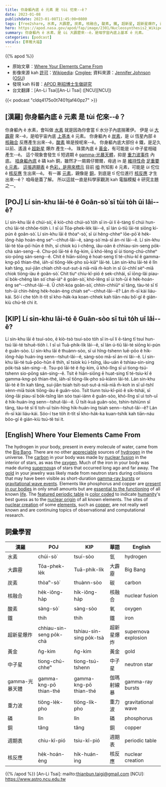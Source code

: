 ```yaml
---
title: 你身軀內底 ê 元素 是 tùi 佗來--ê？
date: 2023-01-08
publishdate: 2023-01-08T11:45:00+0800
tags: [free2share, 水素, 大霹靂, 炭素, 核融合, 酸素, 鐵, 超新星, 超新星爆炸, 黃金, 中子星, gamma-光暴天體, 重力波, 磷, 銅, 週期表, 核反應]
hero: https://apod.nasa.gov/apod/fap/image/2301/Nucleosynthesis2_WikipediaCmglee_1080.jpg
summary: 你身軀內 ê 水素，是 ùi 大霹靂來--ê，是咱宇宙內底上基本 ê 元素。
categories: [podcast]
vocals: [草莓大福]
---
```


{{% apod %}}

- 原始文章：[Where Your Elements Came From](https://apod.nasa.gov/apod/ap230108.html)
- 影像來源 kah [許可][License]：[Wikipedia](https://en.wikipedia.org/wiki/Wikipedia): [Cmglee](https://commons.wikimedia.org/wiki/User:Cmglee); 資料來源：[Jennifer Johnson](https://astronomy.osu.edu/people/johnson.3064) ([OSU](https://astronomy.osu.edu/))
- 發現 kah 科普：[APOD 咧招博士生做研究](http://asterisk.apod.com/viewtopic.php?t=42847)
- 台文翻譯：[An-Li Tsai][An-Li Tsai] ([NCU][NCU])

{{< podcast "cldq4175o0t7401tjaf4i0pz7" >}}

## [漢羅] 你身軀內底 ê 元素 是 tùi 佗來--ê？
你身軀內 ê 水素，會叫做 [水素][hydrogen] 就是因為你會當 tī 水分子內底揣著伊。
伊是 ùi [大霹靂][Big Bang] 來--ê，是咱宇宙內底 [上基本][appreciable] ê 元素。
你身軀內 ê [炭素][carbon]，是 ùi 恆星內部 ê [核融合][nuclear fusion] 反應產生出來--ê，[酸素][oxygen] 嘛是按呢來--ê。
你身軀內底大部份 ê 鐵，是足久以前、遙遠 ê [超新星][supernova] 爆炸 產生--ê。
珠寶內底 ê [黃金][gold]，有可能是 ùi 中子星相碰產生--ê。
這个現象會發生 tī 短週期 ê [gamma-光暴天體][gamma-ray bursts]，抑是 [重力波事件][gravitational wave events] 內底。
[咱身軀內底][present in our bodies] ê 磷 kah 銅，雖然才一屑屑仔爾爾，毋過 in 是 [維持性命][life] [足重要 ê 元素][essential to the functioning]。
[這張週期表][featured periodic table] ê [色彩，是用來標示][color coded] 目前 [咱][humanity] 所知影 ê 元素，可能是 ùi 佗位 ê [核反應][nuclear origin] 生出來--ê。
有一寡 [元素][elements]，親像是 [銅][copper]，到底是 tī 佗位進行 [核反應][nuclear creation] 才生出來--ê？
咱毋是蓋了解。
所以這就一直是科學家觀測 kah 電腦模擬 ê 研究主題之一。



## [POJ] Lí sin-khu lāi-té ê Goân-sò͘ sī tùi to̍h ūi lâi--ê?
Lí sin-khu lāi ê chúi-sò͘, ē kiò-chò chúi-sò͘ to̍h sī in-ūi lí ē-tàng tī chúi hun-chú lāi-té chhōe-tio̍h i.
I sī ùi Tōa-phek-le̍k lâi--ê, sī lán ú-tiū lāi-té siōng ki-pún ê goân-sò͘.
Lí sin-khu lāi ê thòaⁿ-sò͘, sī ùi hêng-chheⁿ lōe-pō͘ ê he̍k-iông-ha̍p hoán-èng seⁿ--chhut-lâi--ê, sàng-sò͘ mā-sī án-ni lâi--ê.
Lí sin-khu lāi-té tōa-pō͘-hūn ê thih, sī chiok kú í-chêng, iâu-oán ê chhiau-sin-seng po̍k-chà sán-seng--ê.
Chu-pó lāi-té ê n̂g-kim, ū khó-lêng sī ùi tiong-chú-chheⁿ sio-pōng sán-seng--ê.
Chit ê hiān-siōng ē hoat-seng tī té-chiu-kî ê gamma-kng-pō thian-thé, ia̍h-sī tiōng-le̍k-pho sū-kiāⁿ lāi-té.
Lán sin-khu lāi-té ê lîn kah tâng, sui-jiân chiah chi̍t-sut-sut-á niā-niā m̄-koh in sī ûi-chhî sèⁿ-miā chiok tiōng-iàu ê goân-sò͘.
Chit tiuⁿ chiu-kî-pió ê sek-chhái, sī iōng-lâi piau-sī bo̍k-chêng lán só͘ chai-iáⁿ ê goân-sò͘, khó-lêng sī ùi toh-ūi ê he̍k-hoán-èng seⁿ--chhut-lâi--ê.
Ū chi̍t-kóa goân-sò͘, chhin-chhiūⁿ sī tâng, tàu-té sī tī toh-ūi chìn-hêng he̍k-hoán-èng chiah seⁿ--chhut-lâi--ê?
Lán m̄-sī kài liáu-kái.
Só͘-í che to̍h it-ti̍t sī kho-ha̍k-ka koan-chhek kah tiān-náu bô͘-gí ê gián-kiù chú-tê chi it.

## [KIP] Lí sin-khu lāi-té ê Guân-sòo sī tuì to̍h uī lâi--ê?
Lí sin-khu lāi ê tsuí-sòo, ē kiò-tsò tsuí-sòo to̍h sī in-uī lí ē-tàng tī tsuí hun-tsú lāi-té tshuē-tio̍h i.
I sī uì Tuā-phik-li̍k lâi--ê, sī lán ú-tiū lāi-té siōng ki-pún ê guân-sòo.
Lí sin-khu lāi ê thuànn-sòo, sī uì hîng-tshenn luē-pōo ê hi̍k-iông-ha̍p huán-ìng senn--tshut-lâi--ê, sàng-sòo mā-sī án-ni lâi--ê.
Lí sin-khu lāi-té tuā-pōo-hūn ê thih, sī tsiok kú í-tsîng, iâu-uán ê tshiau-sin-sing po̍k-tsà sán-sing--ê.
Tsu-pó lāi-té ê n̂g-kim, ū khó-lîng sī uì tiong-tsú-tshenn sio-pōng sán-sing--ê.
Tsit ê hiān-siōng ē huat-sing tī té-tsiu-kî ê gamma-kng-pō thian-thé, ia̍h-sī tiōng-li̍k-pho sū-kiānn lāi-té.
Lán sin-khu lāi-té ê lîn kah tâng, sui-jiân tsiah tsi̍t-sut-sut-á niā-niā m̄-koh in sī uî-tshî sènn-miā tsiok tiōng-iàu ê guân-sòo.
Tsit tiunn tsiu-kî-pió ê sik-tshái, sī iōng-lâi piau-sī bo̍k-tsîng lán sóo tsai-iánn ê guân-sòo, khó-lîng sī uì toh-uī ê hi̍k-huán-ìng senn--tshut-lâi--ê.
Ū tsi̍t-kuá guân-sòo, tshin-tshiūnn sī tâng, tàu-té sī tī toh-uī tsìn-hîng hi̍k-huán-ìng tsiah senn--tshut-lâi--ê?
Lán m̄-sī kài liáu-kái.
Sóo-í tse to̍h it-ti̍t sī kho-ha̍k-ka kuan-tshik kah tiān-náu bôo-gí ê gián-kiù tsú-tê tsi it.

## [English] Where Your Elements Came From
The hydrogen in your body, present in every molecule of water, came from the [Big Bang][Big Bang].
There are no other [appreciable][appreciable] sources of [hydrogen][hydrogen] in the universe.
The [carbon][carbon] in your body was made by [nuclear fusion][nuclear fusion] in the interior of stars, as was the [oxygen][oxygen].
Much of the iron in your body was made during [supernova][supernova]s of stars that occurred long ago and far away.
The [gold][gold] in your jewelry was likely made from neutron stars during collisions that may have been visible as short-duration [gamma-ray bursts][gamma-ray bursts] or [gravitational wave events][gravitational wave events].
Elements like phosphorus and copper are [present in our bodies][present in our bodies] in only small amounts but are [essential to the functioning][essential to the functioning] of all known [life][life].
The [featured periodic table][featured periodic table] is [color coded][color coded] to indicate [humanity][humanity]'s best guess as to the [nuclear origin][nuclear origin] of all known elements.
The sites of [nuclear creation][nuclear creation] of some [elements][elements], such as [copper][copper], are not really well known and are continuing topics of observational and computational research.


## 詞彙學習

|漢羅|POJ|KIP|華語|English|
|-|-|-|-|-|
|水素|chúi-sò͘|tsuí-sòo|氫|hydrogen|
|大霹靂|Tōa-phek-le̍k|Tuā-phik-li̍k|大霹靂|Big Bang|
|炭素|thòaⁿ-sò͘|thuànn-sòo|碳|carbon|
|核融合|he̍k-iông-ha̍p|hi̍k-iông-ha̍p|核融合|nuclear fusion|
|酸素|sàng-sò͘|sàng-sòo|氧|oxygen|
|鐵|thih|thih|鐵|iron|
|超新星爆炸|chhiau-sin-seng po̍k-chà|tshiau-sin-sing po̍k-tsà|超新星爆炸|supernova explosion|
|黃金|n̂g-kim|n̂g-kim|黃金|gold|
|中子星|tiong-chú-chheⁿ|tiong-tsú-tshenn|中子星|neutron star|
|gamma-光暴天體|gamma-kng-pō thian-thé|gamma-kng-pō thian-thé|伽瑪射線暴|gamma-ray bursts|
|重力波|tiōng-le̍k-pho|tiōng-li̍k-pho|重力波|gravitational wave|
|磷|lîn|lîn|磷|phosphorus|
|銅|tâng|tâng|銅|copper|
|週期表|chiu-kî-pió|tsiu-kî-pió|週期表|periodic table|
|核反應|he̍k-hoán-èng|hi̍k-huán-ìng|核反應|nuclear creation|

{{% /apod %}}
[An-Li Tsai]: mailto:thianbun.taigi@gmail.com
[NCU]: https://www.astro.ncu.edu.tw

[copyright]: https://apod.nasa.gov/apod/fap/lib/about_apod.html#srapply
[License]: https://creativecommons.org/licenses/by/2.0/


[Big Bang]:https://map.gsfc.nasa.gov/universe/bb_tests_ele.html
[appreciable]:http://www.sciencealert.com/lhc-produces-primordial-soup-of-the-universe-using-less-particles-than-thought-possible
[hydrogen]:https://periodic.lanl.gov/1.shtml
[carbon]:https://en.wikipedia.org/wiki/Carbon#Formation_in_stars
[nuclear fusion]:https://en.wikipedia.org/wiki/Nuclear_fusion
[oxygen]:https://en.wikipedia.org/wiki/Oxygen#Isotopes_and_stellar_origin
[supernova]:https://heasarc.gsfc.nasa.gov/docs/snr.html
[gold]:https://apod.nasa.gov/apod/ap171015.html
[gamma-ray bursts]:https://imagine.gsfc.nasa.gov/science/objects/bursts1.html
[gravitational wave events]:https://apod.nasa.gov/apod/ap171016.html
[present in our bodies]:https://www.goodreads.com/quotes/144310-the-nitrogen-in-our-dna-the-calcium-in-our-teeth
[essential to the functioning]:https://sciencelearn.org.nz/Contexts/Just-Elemental/Science-Ideas-and-Concepts/The-essential-elements
[life]:http://images.csmonitor.com/csm/2010/02/02_65.jpg
[featured periodic table]:https://commons.wikimedia.org/wiki/File:Nucleosynthesis_periodic_table.svg
[color coded]:https://i.pinimg.com/originals/61/d5/9a/61d59a79540529bd9f33f5b523f2be91.jpg
[humanity]:https://apod.nasa.gov/apod/ap200614.html
[nuclear origin]:https://en.wikipedia.org/wiki/Nucleosynthesis
[nuclear creation]:https://www.youtube.com/watch?v=7EpcUohHees
[elements]:https://www.abc.net.au/cm/lb/10079162/data/periodic-table-of-elements-data.jpg
[copper]:https://ui.adsabs.harvard.edu/abs/2016A%26A...585A.102Y/abstract
